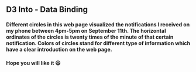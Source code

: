 ## D3 Into - Data Binding

#### Different circles in this web page visualized the notifications I received on my phone between 4pm-5pm on September 11th. The horizontal ordinates of the circles is twenty times of the minute of that certain notification. Colors of circles stand for different type of information which have a clear introduction on the web page.

#### Hope you will like it 😃
